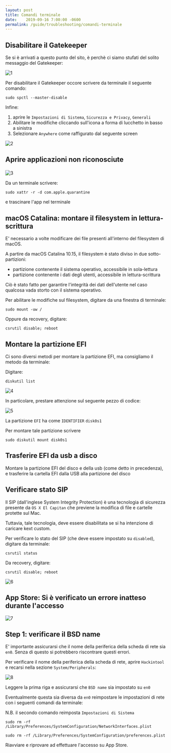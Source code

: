 ```yaml
---
layout: post
title: Comandi terminale
date:    2019-09-16 7:00:00 -0600
permalink: /guide/troubleshooting/comandi-terminale
---
```

## Disabilitare il Gatekeeper

Se si è arrivati a questo punto del sito, è perchè ci siamo stufati del solito messaggio del Gatekeeper:

![1](https://raw.githubusercontent.com/utopia-team/utopia-team.github.io/master/images/Guide/comandi_terminale/1.png) 

Per disabilitare il Gatekeeper occore scrivere da terminale il seguente comando:

`sudo spctl --master-disable`

Infine:

  1. aprire le `Impostazioni di Sistema`, `Sicurezza e Privacy`, `Generali` 
  2. Abilitare le modifiche cliccando sull'icona a forma di lucchetto in basso a sinistra
  3. Selezionare `Anywhere` come raffigurato dal seguente screen

![2](https://raw.githubusercontent.com/utopia-team/utopia-team.github.io/master/images/Guide/comandi_terminale/2.png)

## Aprire applicazioni non riconosciute<figure class="wp-block-image">

![3](https://raw.githubusercontent.com/utopia-team/utopia-team.github.io/master/images/Guide/comandi_terminale/3.png)

Da un terminale scrivere:

`sudo xattr -r -d com.apple.quarantine` 

e trascinare l'app nel terminale

## macOS Catalina: montare il filesystem in lettura-scrittura

E' necessario a volte modificare dei file presenti all'interno del filesystem di macOS.

A partire da macOS Catalina 10.15, il filesystem è stato diviso in due sotto-partizioni:

  * partizione contenente il sistema operativo, accessibile in sola-lettura
  * partizione contenente i dati degli utenti, accessibile in lettura-scrittura

Ciò è stato fatto per garantire l'integrità dei dati dell'utente nel caso qualcosa vada storto con il sistema operativo.

Per abilitare le modifiche sul filesystem, digitare da una finestra di terminale:

`sudo mount -uw /`

Oppure da recovery, digitare:

`csrutil disable; reboot`

<h2 id="montareefi">Montare la partizione EFI</h2>

Ci sono diversi metodi per montare la partizione EFI, ma consigliamo il metodo da terminale:

Digitare:

`diskutil list`

![4](https://raw.githubusercontent.com/utopia-team/utopia-team.github.io/master/images/Guide/comandi_terminale/4.png)

In particolare, prestare attenzione sul seguente pezzo di codice:

![5](https://raw.githubusercontent.com/utopia-team/utopia-team.github.io/master/images/Guide/comandi_terminale/5.png)

La partizione `EFI` ha come `IDENTIFIER` `disk0s1`

Per montare tale partizione scrivere

`sudo diskutil mount disk0s1`

## Trasferire EFI da usb a disco

Montare la partizione EFI del disco e della usb (come detto in precedenza), e trasferire la cartella EFI dalla USB alla partizione del disco

## Verificare stato SIP

Il SIP (dall'inglese System Integrity Protection) è una tecnologia di sicurezza presente da `OS X El Capitan` che previene la modifica di file e cartelle protette sul Mac.

Tuttavia, tale tecnologia, deve essere disabilitata se si ha intenzione di caricare kext custom.

Per verificare lo stato del SIP (che deve essere impostato su `disabled`), digitare da terminale:

`csrutil status`

Da recovery, digitare:

`csrutil disable; reboot`

![6](https://raw.githubusercontent.com/utopia-team/utopia-team.github.io/master/images/Guide/comandi_terminale/6.png)

## App Store: Si è verificato un errore inatteso durante l'accesso

![7](https://raw.githubusercontent.com/utopia-team/utopia-team.github.io/master/images/Guide/comandi_terminale/7.png)

## Step 1: verificare il BSD name

E' importante assicurarsi che il nome della periferica della scheda di rete sia `en0`. Senza di questo si potrebbero riscontrare questi errori.

Per verificare il nome della periferica della scheda di rete, aprire `Hackintool` e recarsi nella sezione `System/Peripherals`:

![8](https://raw.githubusercontent.com/utopia-team/utopia-team.github.io/master/images/Guide/comandi_terminale/8.png)

Leggere la prima riga e assicurarsi che `BSD name` sia impostato su `en0`

Eventualmente questa sia diversa da `en0` reimpostare le impostazioni di rete con i seguenti comandi da terminale:  


N.B. il secondo comando reimposta `Impostazioni di Sistema`

`sudo rm -rf /Library/Preferences/SystemConfiguration/NetworkInterfaces.plist`

`sudo rm -rf /Library/Preferences/SystemConfiguration/preferences.plist`

Riavviare e riprovare ad effettuare l'accesso su App Store.